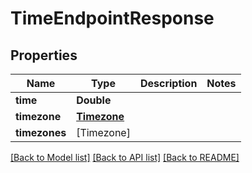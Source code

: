 # TimeEndpointResponse

## Properties

Name | Type | Description | Notes
------------ | ------------- | ------------- | -------------
**time** | **Double** |  | 
**timezone** | [**Timezone**](Timezone.md) |  | 
**timezones** | [Timezone] |  | 

[[Back to Model list]](../README.md#documentation-for-models) [[Back to API list]](../README.md#documentation-for-api-endpoints) [[Back to README]](../README.md)



